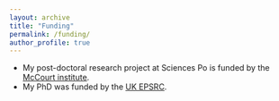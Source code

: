 ```yaml
---
layout: archive
title: "Funding"
permalink: /funding/
author_profile: true
---
```


* My post-doctoral research project at Sciences Po is funded by the [McCourt institute](https://www.sciencespo.fr/nous-soutenir/fr/nos-projets/developper-la-recherche/project-liberty-s-institute-mc-court-institute/).
* My PhD was funded by the [UK EPSRC](https://www.ukri.org/councils/epsrc/).